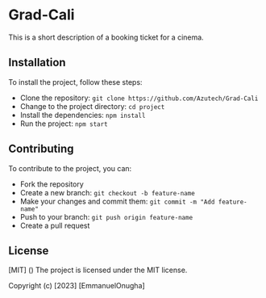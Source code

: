 # Grad-Cali
This is a short description of a booking ticket for a cinema. 

## Installation

To install the project, follow these steps:

-  Clone the repository: `git clone https://github.com/Azutech/Grad-Cali`
-  Change to the project directory: `cd project`
-  Install the dependencies: `npm install`
-  Run the project: `npm start`

## Contributing

To contribute to the project, you can:

- Fork the repository
- Create a new branch: `git checkout -b feature-name`
- Make your changes and commit them: `git commit -m "Add feature-name"`
- Push to your branch: `git push origin feature-name`
- Create a pull request
## License
[MIT] ()
The project is licensed under the MIT license.

Copyright (c) [2023] [EmmanuelOnugha]